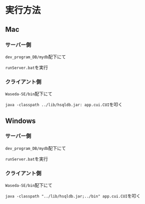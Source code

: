 
# 実行方法
## Mac

### サーバー側
`dev_program_DB/mydb`配下にて

`runServer.bat`を実行


### クライアント側
`Waseda-SE/bin`配下にて

`java -classpath ../lib/hsqldb.jar: app.cui.CUI`を叩く


## Windows
### サーバー側
`dev_program_DB/mydb`配下にて

`runServer.bat`を実行

### クライアント側
`Waseda-SE/bin`配下にて

`java -classpath "../lib/hsqldb.jar;../bin" app.cui.CUI`を叩く

